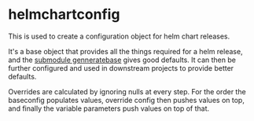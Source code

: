 # helmchartconfig

This is used to create a configuration object for helm chart releases.

It's a base object that provides all the things required for a helm release, and the [submodule genneratebase](/src/helmchartconfig/generatebase/) gives good defaults. It can then be further configured and used in downstream projects to provide better defaults.

Overrides are calculated by ignoring nulls at every step. For the order the baseconfig populates values, override config then pushes values on top, and finally the variable parameters push values on top of that.

